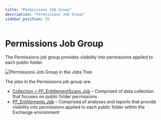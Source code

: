 ```yaml
---
title: "Permissions Job Group"
description: "Permissions Job Group"
sidebar_position: 50
---
```


# Permissions Job Group

The Permissions job group provides visibility into permissions applied to each public folder.

![Permissions Job Group in the Jobs Tree](/images/accessanalyzer/11.6/solutions/exchange/publicfolders/permissions/jobstree.webp)

The jobs in the Permissions job group are:

- [Collection > PF_EntitlementScans Job](/docs/accessanalyzer/11.6/solutions/exchange/publicfolders/permissions/pf_entitlementscans.md)
  – Comprised of data collection that focuses on public folder permissions
- [PF_Entitlements Job](/docs/accessanalyzer/11.6/solutions/exchange/publicfolders/permissions/pf_entitlements.md)
  – Comprised of analyses and reports that provide visibility into permissions applied to each
  public folder within the Exchange environment
